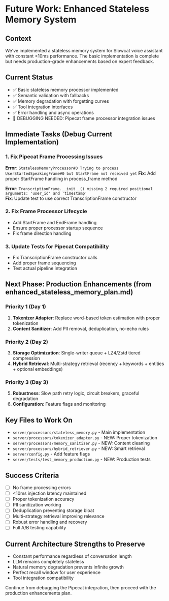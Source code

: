 # Future Work: Enhanced Stateless Memory System

## Context
We've implemented a stateless memory system for Slowcat voice assistant with constant <10ms performance. The basic implementation is complete but needs production-grade enhancements based on expert feedback.

## Current Status
- ✅ Basic stateless memory processor implemented
- ✅ Semantic validation with fallbacks
- ✅ Memory degradation with forgetting curves
- ✅ Tool integration interfaces
- ✅ Error handling and async operations
- 🐛 DEBUGGING NEEDED: Pipecat frame processor integration issues

## Immediate Tasks (Debug Current Implementation)

### 1. Fix Pipecat Frame Processing Issues
**Error**: `StatelessMemoryProcessor#0 Trying to process UserStartedSpeakingFrame#0 but StartFrame not received yet`
**Fix**: Add proper StartFrame handling in process_frame method

**Error**: `TranscriptionFrame.__init__() missing 2 required positional arguments: 'user_id' and 'timestamp'`  
**Fix**: Update test to use correct TranscriptionFrame constructor

### 2. Fix Frame Processor Lifecycle
- Add StartFrame and EndFrame handling
- Ensure proper processor startup sequence
- Fix frame direction handling

### 3. Update Tests for Pipecat Compatibility
- Fix TranscriptionFrame constructor calls
- Add proper frame sequencing
- Test actual pipeline integration

## Next Phase: Production Enhancements (from enhanced_stateless_memory_plan.md)

### Priority 1 (Day 1)
1. **Tokenizer Adapter**: Replace word-based token estimation with proper tokenization
2. **Content Sanitizer**: Add PII removal, deduplication, no-echo rules

### Priority 2 (Day 2)  
3. **Storage Optimization**: Single-writer queue + LZ4/Zstd tiered compression
4. **Hybrid Retrieval**: Multi-strategy retrieval (recency + keywords + entities + optional embeddings)

### Priority 3 (Day 3)
5. **Robustness**: Slow path retry logic, circuit breakers, graceful degradation
6. **Configuration**: Feature flags and monitoring

## Key Files to Work On
- `server/processors/stateless_memory.py` - Main implementation
- `server/processors/tokenizer_adapter.py` - NEW: Proper tokenization
- `server/processors/memory_sanitizer.py` - NEW: Content cleaning
- `server/processors/hybrid_retriever.py` - NEW: Smart retrieval
- `server/config.py` - Add feature flags
- `server/tests/test_memory_production.py` - NEW: Production tests

## Success Criteria
- [ ] No frame processing errors
- [ ] <10ms injection latency maintained
- [ ] Proper tokenization accuracy
- [ ] PII sanitization working
- [ ] Deduplication preventing storage bloat
- [ ] Multi-strategy retrieval improving relevance
- [ ] Robust error handling and recovery
- [ ] Full A/B testing capability

## Current Architecture Strengths to Preserve
- Constant performance regardless of conversation length
- LLM remains completely stateless
- Natural memory degradation prevents infinite growth
- Perfect recall window for user experience
- Tool integration compatibility

Continue from debugging the Pipecat integration, then proceed with the production enhancements plan.